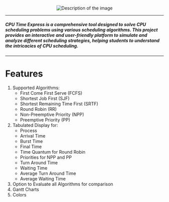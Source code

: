 ### 
  
<div align="center">
<img src="/pythonProject1/cpu-time-express.png" alt="Description of the image">
</div>


----
##### CPU Time Express is a comprehensive tool designed to solve CPU scheduling problems using various scheduling algorithms. This project provides an interactive and user-friendly platform to simulate and analyze different scheduling strategies, helping students to understand the intricacies of CPU scheduling.

----


# Features

1. Supported Algorithms:
   - First Come First Serve (FCFS)
   - Shortest Job First (SJF)
   - Shortest Remaining Time First (SRTF)
   - Round Robin (RR)
   - Non-Preemptive Priority (NPP)
   - Preemptive Priority (PP)
2. Tabulated Display for: 
   - Process 
   - Arrival Time 
   - Burst Time
   - Final Time 
   - Time Quantum for Round Robin
   - Priorities for NPP and PP
   - Turn Around Time 
   - Waiting Time
   - Average Turn Around Time 
   - Average Waiting Time
3. Option to Evaluate all Algorithms for comparison
4. Gantt Charts 
5. Colors